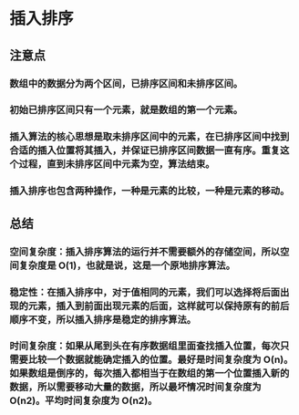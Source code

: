 插入排序
=======

注意点
-----
### 数组中的数据分为两个区间，已排序区间和未排序区间。
### 初始已排序区间只有一个元素，就是数组的第一个元素。
### 插入算法的核心思想是取未排序区间中的元素，在已排序区间中找到合适的插入位置将其插入，并保证已排序区间数据一直有序。重复这个过程，直到未排序区间中元素为空，算法结束。
### 插入排序也包含两种操作，一种是元素的比较，一种是元素的移动。

总结
---
### 空间复杂度：插入排序算法的运行并不需要额外的存储空间，所以空间复杂度是 O(1)，也就是说，这是一个原地排序算法。
### 稳定性：在插入排序中，对于值相同的元素，我们可以选择将后面出现的元素，插入到前面出现元素的后面，这样就可以保持原有的前后顺序不变，所以插入排序是稳定的排序算法。
### 时间复杂度：如果从尾到头在有序数据组里面查找插入位置，每次只需要比较一个数据就能确定插入的位置。最好是时间复杂度为 O(n)。如果数组是倒序的，每次插入都相当于在数组的第一个位置插入新的数据，所以需要移动大量的数据，所以最坏情况时间复杂度为 O(n2)。平均时间复杂度为 O(n2)。
